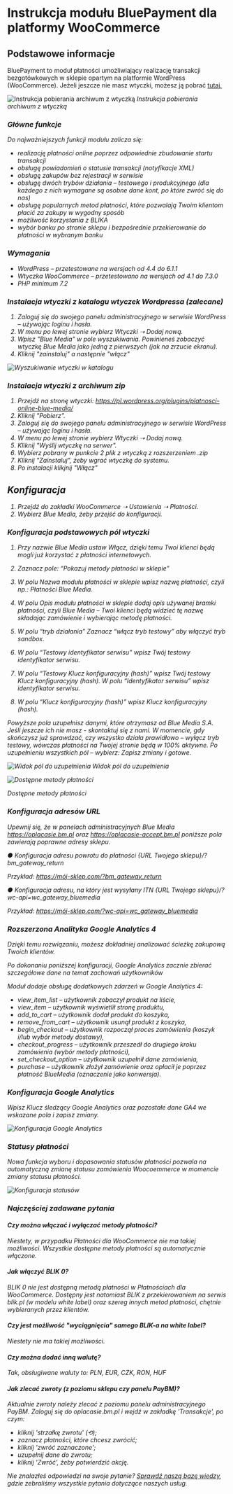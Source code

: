 # Instrukcja modułu BluePayment dla platformy WooCommerce

## Podstawowe informacje

BluePayment to moduł płatności umożliwiający realizację transakcji bezgotówkowych w sklepie opartym na platformie WordPress (WooCommerce). Jeżeli jeszcze nie masz wtyczki, możesz ją pobrać [tutaj.](https://pl.wordpress.org/plugins/platnosci-online-blue-media/)


![Instrukcja pobierania archiwum z wtyczką](/assets/img/screenshot_11.png)
<em>Instrukcja pobierania archiwum z wtyczką<em>


### Główne funkcje

Do najważniejszych funkcji modułu zalicza się:
- realizację płatności online poprzez odpowiednie zbudowanie startu transakcji
- obsługę powiadomień o statusie transakcji (notyfikacje XML)
- obsługę zakupów bez rejestracji w serwisie
- obsługę dwóch trybów działania – testowego i produkcyjnego (dla każdego z nich wymagane są osobne dane kont, po które zwróć się do nas)
- obsługę popularnych metod płatności, które pozwalają Twoim klientom płacić za zakupy w wygodny sposób
- możliwość korzystania z BLIKA
- wybór banku po stronie sklepu i bezpośrednie przekierowanie do płatności w wybranym banku

### Wymagania

- WordPress – przetestowane na wersjach od 4.4 do 6.1.1
- Wtyczka WooCommerce – przetestowano na wersjach od 4.1 do 7.3.0
- PHP minimum 7.2

### Instalacja wtyczki z katalogu wtyczek Wordpressa (zalecane)
1. Zaloguj się do swojego panelu administracyjnego w serwisie WordPress – używając loginu i hasła.
2. W menu po lewej stronie wybierz Wtyczki ➝ Dodaj nową.
3. Wpisz "Blue Media" w pole wyszukiwania. Powinieneś zobaczyć wtyczkę Blue Media jako jedną z pierwszych (jak na zrzucie ekranu).
4. Kliknij "zainstaluj" a następnie "włącz"

![Wyszukiwanie wtyczki w katalogu](/assets/img/screenshot_10.png)

### Instalacja wtyczki z archiwum zip

1. Przejdź na stronę wtyczki: https://pl.wordpress.org/plugins/platnosci-online-blue-media/
2. Kliknij "Pobierz".
3. Zaloguj się do swojego panelu administracyjnego w serwisie WordPress – używając loginu i hasła.
4. W menu po lewej stronie wybierz Wtyczki ➝ Dodaj nową.
5. Kliknij "Wyślij wtyczkę na serwer".
6. Wybierz pobrany w punkcie 2 plik z wtyczką z rozszerzeniem .zip
7. Kliknij "Zainstaluj", żeby wgrać wtyczkę do systemu.
8. Po instalacji klikjnij "Włącz"


## Konfiguracja

1. Przejdź do zakładki WooCommerce ➝ Ustawienia ➝ Płatności.
2. Wybierz Blue Media, żeby przejść do konfiguracji.

### Konfiguracja podstawowych pól wtyczki

1.	Przy nazwie Blue Media ustaw Włącz, dzięki temu Twoi klienci będą mogli już korzystać z płatności internetowych.
2.	Zaznacz pole: “Pokazuj metody płatności w sklepie”
3.	W polu Nazwa modułu płatności w sklepie wpisz nazwę płatności, czyli np.: Płatności Blue Media.

4.	W polu Opis modułu płatności w sklepie dodaj opis używanej bramki płatności, czyli Blue Media – Twoi klienci będą widzieć tę nazwę składając zamówienie i wybierając metodę płatności.
5.	W polu “tryb działania” Zaznacz “włącz tryb testowy” aby włączyć tryb sandbox.

6.	W polu “Testowy identyfikator serwisu” wpisz Twój testowy identyfikator serwisu.

7.	W polu “Testowy Klucz konfiguracyjny (hash)” wpisz Twój testowy Klucz konfiguracyjny (hash).
      W polu “Identyfikator serwisu” wpisz identyfikator serwisu.
8.	W polu “Klucz konfiguracyjny (hash)” wpisz Klucz konfiguracyjny (hash).

Powyższe pola uzupełnisz danymi, które otrzymasz od Blue Media S.A. Jeśli jeszcze ich nie masz - skontaktuj się z nami.
W momencie, gdy skończysz już sprawdzać, czy wszystko działa prawidłowo – wyłącz tryb testowy, wówczas płatności na Twojej stronie będą w 100% aktywne.
Po uzupełnieniu wszystkich pól – wybierz: Zapisz zmiany i gotowe.

![Widok pól do uzupełnienia](/assets/img/screenshot_1.png)
<em>Widok pól do uzupełnienia<em>


![Dostępne metody płatności](/assets/img/screenshot_2.png)

<em>Dostępne metody płatności</em>

### Konfiguracja adresów URL

Upewnij się, że w panelach administracyjnych Blue Media https://oplacasie.bm.pl oraz https://oplacasie-accept.bm.pl poniższe pola zawierają poprawne adresy sklepu.

●	Konfiguracja adresu powrotu do płatności
{URL Twojego sklepu}/?bm_gateway_return

Przykład: https://mój-sklep.com/?bm_gateway_return

●	Konfiguracja adresu, na który jest wysyłany ITN
{URL Twojego sklepu}/?wc-api=wc_gateway_bluemedia

Przykład: https://mój-sklep.com/?wc-api=wc_gateway_bluemedia

### Rozszerzona Analityka Google Analytics 4

Dzięki temu rozwiązaniu, możesz dokładniej analizować ścieżkę zakupową Twoich klientów.

Po dokonaniu poniższej konfiguracji, Google Analytics zacznie zbierać szczegółowe dane na temat zachowań użytkowników

Moduł dodaje obsługę dodatkowych zdarzeń w Google Analytics 4:
- view_item_list – użytkownik zobaczył produkt na liście,
- view_item – użytkownik wyświetlił stronę produktu,
- add_to_cart – użytkownik dodał produkt do koszyka,
- remove_from_cart – użytkownik usunął produkt z koszyka,
- begin_checkout – użytkownik rozpoczął proces zamówienia (koszyk i/lub wybór metody dostawy),
- checkout_progress – użytkownik przeszedł do drugiego kroku zamówienia (wybór metody płatności),
- set_checkout_option – użytkownik uzupełnił dane zamówienia,
- purchase – użytkownik złożył zamówienie oraz opłacił je poprzez płatność BlueMedia (oznaczenie jako konwersja).

### Konfiguracja Google Analytics

Wpisz Klucz śledzący Google Analytics oraz pozostałe dane GA4 we wskazane pola i zapisz zmiany.

![Konfiguracja Google Analytics](/assets/img/screenshot_6.jpg)

### Statusy płatności

Nowa funkcja wyboru i dopasowania statusów płatności pozwala na automatyczną zmianę statusu zamówienia Woocoemmerce w momencie zmiany statusu płatności.

![Konfiguracja statusów](/assets/img/screenshot_4.jpg)


### Najczęściej zadawane pytania


#### Czy można włączać i wyłączać metody płatności?
Niestety, w przypadku Płatności dla WooCommerce nie ma takiej możliwości. Wszystkie dostępne metody płatności są automatycznie włączone.


#### Jak włączyć BLIK 0?
BLIK 0 nie jest dostępną metodą płatności w Płatnościach dla WooCommerce. Dostępny jest natomiast BLIK z przekierowaniem na serwis blik.pl (w modelu white label) oraz szereg innych metod płatności, chętnie wybieranych przez klientów.


#### Czy jest możliwość "wyciągnięcia" samego BLIK-a na white label?
Niestety nie ma takiej możliwości.

#### Czy można dodać inną walutę?
Tak, obsługiwane waluty to: PLN, EUR, CZK, RON, HUF
#### Jak zlecać zwroty (z poziomu sklepu czy panelu PayBM)?
Aktualnie zwroty należy zlecać z poziomu panelu administracyjnego PayBM. Zaloguj się do oplacasie.bm.pl i wejdź w zakładkę 'Transakcje', po czym:

- kliknij 'strzałkę zwrotu' (⟲);
- zaznacz płatności, które chcesz zwrócić;
- kliknij 'zwróć zaznaczone';
- uzupełnij dane do zwrotu;
- kliknij 'Zwróć', żeby potwierdzić akcję.



Nie znalazłeś odpowiedzi na swoje pytanie? [Sprawdź naszą bazę wiedzy](https://developers.bluemedia.pl/online/faq), gdzie zebraliśmy wszystkie pytania dotyczące naszych usług.
